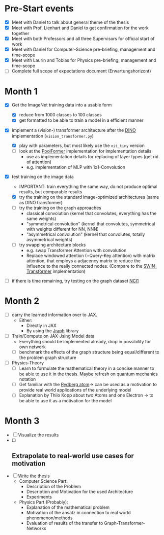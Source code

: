 # Pre-Start events

-   [x] Meet with Daniel to talk about general theme of the thesis
-   [x] Meet with Prof. Lienhart and Daniel to get confirmation for the work together
-   [x] Meet with both Professors and all three Supervisors for official start of work
-   [x] Meet with Daniel for Computer-Science pre-briefing, management and time-scope
-   [x] Meet with Laurin and Tobias for Physics pre-briefing, management and time-scope
-   [ ] Complete full scope of expectations document (Erwartungshorizont)

# Month 1

-   [x] Get the ImageNet training data into a usable form
    -   [x] reduce from 1000 classes to 100 classes
    -   [x] get formatted to be able to train a model in a efficient manner
-   [x] implement a (vision-) transformer architecture after the [DINO](https://github.com/facebookresearch/dino) implementation (`vision_transformer.py`)

    -   [x] play with parameters, but most likely use the `vit_tiny` version
    -   [ ] look at the [PoolFormer](https://github.com/sail-sg/poolformer) implementation for implementation details
        -   use as implementation details for replacing of layer types (get rid of attention)
        -   e.g. implementation of MLP with 1x1-Convolution

-   [x] test training on the image data
    -   IMPORTANT: train everything the same way, do not produce optimal results, but comparable results
    -   [x] try the training on the standard image-optimized architectures (same as DINO transformer)
    -   [ ] try the training on the graph approaches
        -   classical convolution (kernel that convolutes, everything has the same weights)
        -   "symmetrical convolution" (kernel that convolutes, symmetrical with weights different for NN, NNN)
        -   "asymmetrical convolution" (kernel that convolutes, totally asymmetrical weights)
    -   [ ] try swapping architecture blocks
        -   e.g. swap Transformer Attention with convolution
        -   Replace windowed attention (=Query-Key attention) with matrix attention, that employs a adjacency matrix to reduce the influence to the really connected nodes. (Compare to the [SWIN-Transformer](https://github.com/microsoft/Swin-Transformer) implementation)
-   [ ] if there is time remaining, try testing on the graph dataset [NCI1](https://paperswithcode.com/dataset/nci1)

# Month 2

-   [ ] carry the learned information over to JAX.
    -   Either:
        -   Directly in JAX
        -   By using the [Jraph](https://github.com/deepmind/jraph) library
-   [ ] Train/Compute on JAX-Jsing Model data
    -   Everything should be implemented already, drop in possibility for own network
    -   [ ] benchmark the effects of the graph structure being equal/different to the problem graph structure
-   [ ] Physics-Theory
    -   [ ] Learn to formulate the mathematical theory in a concise manner to be able to use it in the thesis. Maybe refresh on quantum mechanics notation
    -   [ ] Get familiar with the [Rydberg atom](https://en.wikipedia.org/wiki/Rydberg_atom)-> can be used as a motivation to provide real world applications of the underlying model
    -   [ ] Explanation by Thilo Kopp about two Atoms and one Electron -> to be able to use it as a motivation for the model

# Month 3

-   [ ] Visualize the results
-   [ ] ## Extrapolate to real-world use cases for motivation
-   [ ] Write the thesis
    -   Computer Science Part:
        -   Description of the Problem
        -   Description and Motivation for the used Architecture
        -   Experiments
    -   Physics Part (Probably):
        -   Explanation of the mathematical problem
        -   Motivation of the ansatz in connection to real world phenomenon/methods
        -   Evaluation of results of the transfer to Graph-Transformer-Networks
